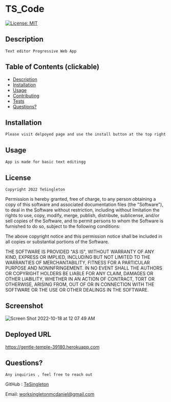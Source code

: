
  
# TS_Code

[![License: MIT](https://img.shields.io/badge/License-MIT-red.svg)](https://opensource.org/licenses/MIT)

## Description

    Text editor Progressive Web App

## Table of Contents (clickable)
     
 * [Description](#description)
 * [Installation](#installation)
 * [Usage](#usage)
 * [Contributing](#contributing)
 * [Tests](#tests)
 * [Questions?](#questions)
    
  ## Installation 
    Please visit delpoyed page and use the install button at the top right 

  ## Usage

    App is made for basic text editingg

  ## License
    
    Copyright 2022 TeSingleton

Permission is hereby granted, free of charge, to any person obtaining a copy of this software and associated documentation files (the "Software"), to deal in the Software without restriction, including without limitation the rights to use, copy, modify, merge, publish, distribute, sublicense, and/or sell copies of the Software, and to permit persons to whom the Software is furnished to do so, subject to the following conditions:

The above copyright notice and this permission notice shall be included in all copies or substantial portions of the Software.

THE SOFTWARE IS PROVIDED "AS IS", WITHOUT WARRANTY OF ANY KIND, EXPRESS OR IMPLIED, INCLUDING BUT NOT LIMITED TO THE WARRANTIES OF MERCHANTABILITY, FITNESS FOR A PARTICULAR PURPOSE AND NONINFRINGEMENT. IN NO EVENT SHALL THE AUTHORS OR COPYRIGHT HOLDERS BE LIABLE FOR ANY CLAIM, DAMAGES OR OTHER LIABILITY, WHETHER IN AN ACTION OF CONTRACT, TORT OR OTHERWISE, ARISING FROM, OUT OF OR IN CONNECTION WITH THE SOFTWARE OR THE USE OR OTHER DEALINGS IN THE SOFTWARE.
   

  ## Screenshot
  ![Screen Shot 2022-10-18 at 12 07 49 AM](https://user-images.githubusercontent.com/104960721/196360296-cf70aa2b-c48c-4ad2-bfba-63231bd28169.png)

    

  ## Deployed URL
  https://gentle-temple-39180.herokuapp.com

    

  ## Questions?

    Any inquiries , feel free to reach out

  GitHub : <a href="https://github.com/TeSingleton">TeSingleton</a>

  Email:  <a href="mailto:worksingletonmcdaniel@gmail.com">worksingletonmcdaniel@gmail.com</a>

 
    
